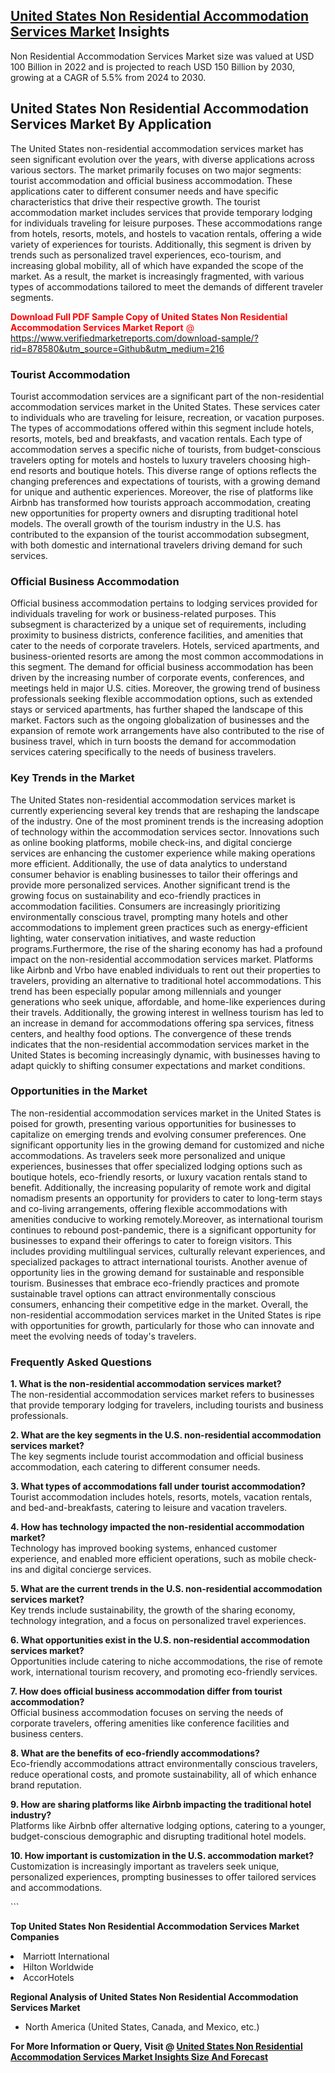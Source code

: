 <h2><a href="https://www.verifiedmarketreports.com/download-sample/?rid=878580&amp;utm_source=Github&amp;utm_medium=216" target="_blank">United States Non Residential Accommodation Services Market</a> Insights</h2><p>Non Residential Accommodation Services Market size was valued at USD 100 Billion in 2022 and is projected to reach USD 150 Billion by 2030, growing at a CAGR of 5.5% from 2024 to 2030.</p><p><h2>United States Non Residential Accommodation Services Market By Application</h2><p>The United States non-residential accommodation services market has seen significant evolution over the years, with diverse applications across various sectors. The market primarily focuses on two major segments: tourist accommodation and official business accommodation. These applications cater to different consumer needs and have specific characteristics that drive their respective growth. The tourist accommodation market includes services that provide temporary lodging for individuals traveling for leisure purposes. These accommodations range from hotels, resorts, motels, and hostels to vacation rentals, offering a wide variety of experiences for tourists. Additionally, this segment is driven by trends such as personalized travel experiences, eco-tourism, and increasing global mobility, all of which have expanded the scope of the market. As a result, the market is increasingly fragmented, with various types of accommodations tailored to meet the demands of different traveler segments.<p><span class=""><span style="color: #ff0000;"><strong>Download Full PDF Sample Copy of United States Non Residential Accommodation Services Market Report</strong> @ </span><a href="https://www.verifiedmarketreports.com/download-sample/?rid=878580&amp;utm_source=Github&amp;utm_medium=216" target="_blank">https://www.verifiedmarketreports.com/download-sample/?rid=878580&amp;utm_source=Github&amp;utm_medium=216</a></span></p></p><h3>Tourist Accommodation</h3><p>Tourist accommodation services are a significant part of the non-residential accommodation services market in the United States. These services cater to individuals who are traveling for leisure, recreation, or vacation purposes. The types of accommodations offered within this segment include hotels, resorts, motels, bed and breakfasts, and vacation rentals. Each type of accommodation serves a specific niche of tourists, from budget-conscious travelers opting for motels and hostels to luxury travelers choosing high-end resorts and boutique hotels. This diverse range of options reflects the changing preferences and expectations of tourists, with a growing demand for unique and authentic experiences. Moreover, the rise of platforms like Airbnb has transformed how tourists approach accommodation, creating new opportunities for property owners and disrupting traditional hotel models. The overall growth of the tourism industry in the U.S. has contributed to the expansion of the tourist accommodation subsegment, with both domestic and international travelers driving demand for such services.</p><h3>Official Business Accommodation</h3><p>Official business accommodation pertains to lodging services provided for individuals traveling for work or business-related purposes. This subsegment is characterized by a unique set of requirements, including proximity to business districts, conference facilities, and amenities that cater to the needs of corporate travelers. Hotels, serviced apartments, and business-oriented resorts are among the most common accommodations in this segment. The demand for official business accommodation has been driven by the increasing number of corporate events, conferences, and meetings held in major U.S. cities. Moreover, the growing trend of business professionals seeking flexible accommodation options, such as extended stays or serviced apartments, has further shaped the landscape of this market. Factors such as the ongoing globalization of businesses and the expansion of remote work arrangements have also contributed to the rise of business travel, which in turn boosts the demand for accommodation services catering specifically to the needs of business travelers.</p><h3>Key Trends in the Market</h3><p>The United States non-residential accommodation services market is currently experiencing several key trends that are reshaping the landscape of the industry. One of the most prominent trends is the increasing adoption of technology within the accommodation services sector. Innovations such as online booking platforms, mobile check-ins, and digital concierge services are enhancing the customer experience while making operations more efficient. Additionally, the use of data analytics to understand consumer behavior is enabling businesses to tailor their offerings and provide more personalized services. Another significant trend is the growing focus on sustainability and eco-friendly practices in accommodation facilities. Consumers are increasingly prioritizing environmentally conscious travel, prompting many hotels and other accommodations to implement green practices such as energy-efficient lighting, water conservation initiatives, and waste reduction programs.Furthermore, the rise of the sharing economy has had a profound impact on the non-residential accommodation services market. Platforms like Airbnb and Vrbo have enabled individuals to rent out their properties to travelers, providing an alternative to traditional hotel accommodations. This trend has been especially popular among millennials and younger generations who seek unique, affordable, and home-like experiences during their travels. Additionally, the growing interest in wellness tourism has led to an increase in demand for accommodations offering spa services, fitness centers, and healthy food options. The convergence of these trends indicates that the non-residential accommodation services market in the United States is becoming increasingly dynamic, with businesses having to adapt quickly to shifting consumer expectations and market conditions.</p><h3>Opportunities in the Market</h3><p>The non-residential accommodation services market in the United States is poised for growth, presenting various opportunities for businesses to capitalize on emerging trends and evolving consumer preferences. One significant opportunity lies in the growing demand for customized and niche accommodations. As travelers seek more personalized and unique experiences, businesses that offer specialized lodging options such as boutique hotels, eco-friendly resorts, or luxury vacation rentals stand to benefit. Additionally, the increasing popularity of remote work and digital nomadism presents an opportunity for providers to cater to long-term stays and co-living arrangements, offering flexible accommodations with amenities conducive to working remotely.Moreover, as international tourism continues to rebound post-pandemic, there is a significant opportunity for businesses to expand their offerings to cater to foreign visitors. This includes providing multilingual services, culturally relevant experiences, and specialized packages to attract international tourists. Another avenue of opportunity lies in the growing demand for sustainable and responsible tourism. Businesses that embrace eco-friendly practices and promote sustainable travel options can attract environmentally conscious consumers, enhancing their competitive edge in the market. Overall, the non-residential accommodation services market in the United States is ripe with opportunities for growth, particularly for those who can innovate and meet the evolving needs of today's travelers.</p><h3>Frequently Asked Questions</h3><p><strong>1. What is the non-residential accommodation services market?</strong><br> The non-residential accommodation services market refers to businesses that provide temporary lodging for travelers, including tourists and business professionals.</p><p><strong>2. What are the key segments in the U.S. non-residential accommodation services market?</strong><br> The key segments include tourist accommodation and official business accommodation, each catering to different consumer needs.</p><p><strong>3. What types of accommodations fall under tourist accommodation?</strong><br> Tourist accommodation includes hotels, resorts, motels, vacation rentals, and bed-and-breakfasts, catering to leisure and vacation travelers.</p><p><strong>4. How has technology impacted the non-residential accommodation market?</strong><br> Technology has improved booking systems, enhanced customer experience, and enabled more efficient operations, such as mobile check-ins and digital concierge services.</p><p><strong>5. What are the current trends in the U.S. non-residential accommodation services market?</strong><br> Key trends include sustainability, the growth of the sharing economy, technology integration, and a focus on personalized travel experiences.</p><p><strong>6. What opportunities exist in the U.S. non-residential accommodation services market?</strong><br> Opportunities include catering to niche accommodations, the rise of remote work, international tourism recovery, and promoting eco-friendly services.</p><p><strong>7. How does official business accommodation differ from tourist accommodation?</strong><br> Official business accommodation focuses on serving the needs of corporate travelers, offering amenities like conference facilities and business centers.</p><p><strong>8. What are the benefits of eco-friendly accommodations?</strong><br> Eco-friendly accommodations attract environmentally conscious travelers, reduce operational costs, and promote sustainability, all of which enhance brand reputation.</p><p><strong>9. How are sharing platforms like Airbnb impacting the traditional hotel industry?</strong><br> Platforms like Airbnb offer alternative lodging options, catering to a younger, budget-conscious demographic and disrupting traditional hotel models.</p><p><strong>10. How important is customization in the U.S. accommodation market?</strong><br> Customization is increasingly important as travelers seek unique, personalized experiences, prompting businesses to offer tailored services and accommodations.</p>```</p><p><strong>Top United States Non Residential Accommodation Services Market Companies</strong></p><div data-test-id=""><p><li>Marriott International</li><li> Hilton Worldwide</li><li> AccorHotels</li></p><div><strong>Regional Analysis of&nbsp;United States Non Residential Accommodation Services Market</strong></div><ul><li dir="ltr"><p dir="ltr">North America&nbsp;(United States, Canada, and Mexico, etc.)</p></li></ul><p><strong>For More Information or Query, Visit @&nbsp;</strong><strong><a href="https://www.verifiedmarketreports.com/product/non-residential-accommodation-services-market/?utm_source=Github&amp;utm_medium=216" target="_blank">United States Non Residential Accommodation Services Market Insights Size And Forecast</a></strong></p></div>
